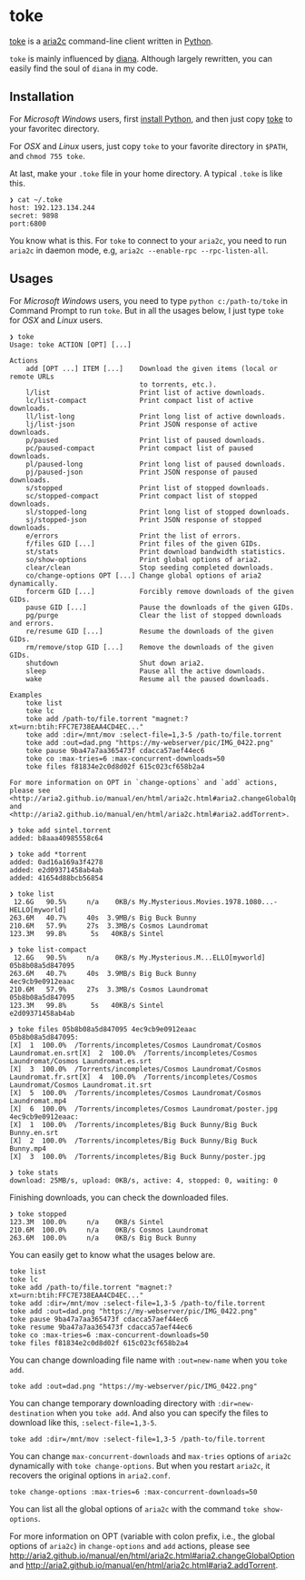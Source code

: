 # toke
[toke](https://github.com/9beach/toke) is a [aria2c](https://aria2.github.io)
command-line client written in [Python](https://www.python.org).

`toke` is mainly influenced by [diana](https://github.com/baskerville/diana).
Although largely rewritten, you can easily find the soul of `diana` in my code. 

## Installation

For _Microsoft Windows_ users, first
[install Python](https://www.python.org/downloads/), and then just copy
[toke](https://github.com/9beach/toke/blob/main/toke) to your favoritec
directory.

For _OSX_ and _Linux_ users, just copy `toke` to your favorite directory
in `$PATH`, and `chmod 755 toke`. 

At last, make your `.toke` file in your home directory. A typical `.toke` is 
like this.

```
❯ cat ~/.toke
host: 192.123.134.244
secret: 9898
port:6800
```

You know what is this. For `toke` to connect to your `aria2c`, you need to run
`aria2c` in daemon mode, e.g, `aria2c --enable-rpc --rpc-listen-all`.

## Usages

For _Microsoft Windows_ users, you need to type `python c:/path-to/toke` in 
Command Prompt to run `toke`. But in all the usages below, I just type `toke` 
for _OSX_ and _Linux_ users.

```
❯ toke
Usage: toke ACTION [OPT] [...]

Actions
    add [OPT ...] ITEM [...]    Download the given items (local or remote URLs
                                to torrents, etc.).
    l/list                      Print list of active downloads.
    lc/list-compact             Print compact list of active downloads.
    ll/list-long                Print long list of active downloads.
    lj/list-json                Print JSON response of active downloads.
    p/paused                    Print list of paused downloads.
    pc/paused-compact           Print compact list of paused downloads.
    pl/paused-long              Print long list of paused downloads.
    pj/paused-json              Print JSON response of paused downloads.
    s/stopped                   Print list of stopped downloads.
    sc/stopped-compact          Print compact list of stopped downloads.
    sl/stopped-long             Print long list of stopped downloads.
    sj/stopped-json             Print JSON response of stopped downloads.
    e/errors                    Print the list of errors.
    f/files GID [...]           Print files of the given GIDs.
    st/stats                    Print download bandwidth statistics.
    so/show-options             Print global options of aria2.
    clear/clean                 Stop seeding completed downloads.
    co/change-options OPT [...] Change global options of aria2 dynamically.
    forcerm GID [...]           Forcibly remove downloads of the given GIDs.
    pause GID [...]             Pause the downloads of the given GIDs.
    pg/purge                    Clear the list of stopped downloads and errors.
    re/resume GID [...]         Resume the downloads of the given GIDs.
    rm/remove/stop GID [...]    Remove the downloads of the given GIDs.
    shutdown                    Shut down aria2.
    sleep                       Pause all the active downloads.
    wake                        Resume all the paused downloads.

Examples
    toke list
    toke lc
    toke add /path-to/file.torrent "magnet:?xt=urn:btih:FFC7E738EAA4CD4EC..."
    toke add :dir=/mnt/mov :select-file=1,3-5 /path-to/file.torrent
    toke add :out=dad.png "https://my-webserver/pic/IMG_0422.png"
    toke pause 9ba47a7aa365473f cdacca57aef44ec6
    toke co :max-tries=6 :max-concurrent-downloads=50
    toke files f81834e2c0d8d02f 615c023cf658b2a4

For more information on OPT in `change-options` and `add` actions, please see
<http://aria2.github.io/manual/en/html/aria2c.html#aria2.changeGlobalOption>
and <http://aria2.github.io/manual/en/html/aria2c.html#aria2.addTorrent>.
```

```
❯ toke add sintel.torrent
added: b8aaa40985558c64
```

```
❯ toke add *torrent
added: 0ad16a169a3f4278
added: e2d09371458ab4ab
added: 41654d88bcb56854
```

```
❯ toke list
 12.6G	 90.5%	   n/a	  0KB/s	My.Mysterious.Movies.1978.1080...-HELLO[myworld]
263.6M	 40.7%	   40s	3.9MB/s	Big Buck Bunny
210.6M	 57.9%	   27s	3.3MB/s	Cosmos Laundromat
123.3M	 99.8%	    5s	 40KB/s	Sintel
```

```
❯ toke list-compact
 12.6G	 90.5%	   n/a	  0KB/s	My.Mysterious.M...ELLO[myworld] 05b8b08a5d847095
263.6M	 40.7%	   40s	3.9MB/s	Big Buck Bunny                  4ec9cb9e0912eaac
210.6M	 57.9%	   27s	3.3MB/s	Cosmos Laundromat               05b8b08a5d847095
123.3M	 99.8%	    5s	 40KB/s	Sintel                          e2d09371458ab4ab
```

```
❯ toke files 05b8b08a5d847095 4ec9cb9e0912eaac
05b8b08a5d847095:
[X]  1  100.0%  /Torrents/incompletes/Cosmos Laundromat/Cosmos Laundromat.en.srt[X]  2  100.0%  /Torrents/incompletes/Cosmos Laundromat/Cosmos Laundromat.es.srt
[X]  3  100.0%  /Torrents/incompletes/Cosmos Laundromat/Cosmos Laundromat.fr.srt[X]  4  100.0%  /Torrents/incompletes/Cosmos Laundromat/Cosmos Laundromat.it.srt
[X]  5  100.0%  /Torrents/incompletes/Cosmos Laundromat/Cosmos Laundromat.mp4
[X]  6  100.0%  /Torrents/incompletes/Cosmos Laundromat/poster.jpg
4ec9cb9e0912eaac:
[X]  1  100.0%  /Torrents/incompletes/Big Buck Bunny/Big Buck Bunny.en.srt
[X]  2  100.0%  /Torrents/incompletes/Big Buck Bunny/Big Buck Bunny.mp4
[X]  3  100.0%  /Torrents/incompletes/Big Buck Bunny/poster.jpg
```

```
❯ toke stats
download: 25MB/s, upload: 0KB/s, active: 4, stopped: 0, waiting: 0
```

Finishing downloads, you can check the downloaded files.

```
❯ toke stopped
123.3M	100.0%	   n/a	  0KB/s	Sintel
210.6M	100.0%	   n/a	  0KB/s	Cosmos Laundromat
263.6M	100.0%	   n/a	  0KB/s	Big Buck Bunny
```

You can easily get to know what the usages below are.

```
toke list
toke lc
toke add /path-to/file.torrent "magnet:?xt=urn:btih:FFC7E738EAA4CD4EC..."
toke add :dir=/mnt/mov :select-file=1,3-5 /path-to/file.torrent
toke add :out=dad.png "https://my-webserver/pic/IMG_0422.png"
toke pause 9ba47a7aa365473f cdacca57aef44ec6
toke resume 9ba47a7aa365473f cdacca57aef44ec6
toke co :max-tries=6 :max-concurrent-downloads=50
toke files f81834e2c0d8d02f 615c023cf658b2a4
```

You can change downloading file name with `:out=new-name` when you `toke add`.

```
toke add :out=dad.png "https://my-webserver/pic/IMG_0422.png"
```

You can change temporary downloading directory with `:dir=new-destination` 
when you `toke add`. And also you can specify the files to download like this,
`:select-file=1,3-5`.

```
toke add :dir=/mnt/mov :select-file=1,3-5 /path-to/file.torrent
```

You can change `max-concurrent-downloads` and `max-tries` options of `aria2c` 
dynamically with `toke change-options`. But when you restart `aria2c`, it 
recovers the original options in `aria2.conf`.

```
toke change-options :max-tries=6 :max-concurrent-downloads=50
```

You can list all the global options of `aria2c` with the command 
`toke show-options`.

For more information on OPT (variable with colon prefix, i.e., the global 
options of `aria2c`) in `change-options` and `add` actions, please see
<http://aria2.github.io/manual/en/html/aria2c.html#aria2.changeGlobalOption>
and <http://aria2.github.io/manual/en/html/aria2c.html#aria2.addTorrent>.
